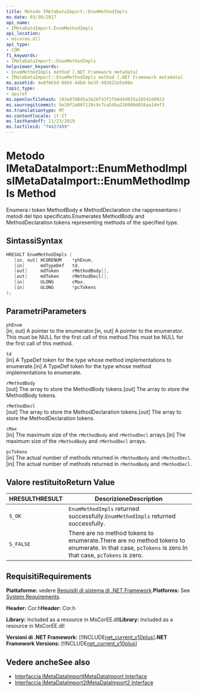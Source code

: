 ```yaml
---
title: Metodo IMetaDataImport::EnumMethodImpls
ms.date: 03/30/2017
api_name:
- IMetaDataImport.EnumMethodImpls
api_location:
- mscoree.dll
api_type:
- COM
f1_keywords:
- IMetaDataImport::EnumMethodImpls
helpviewer_keywords:
- EnumMethodImpls method [.NET Framework metadata]
- IMetaDataImport::EnumMethodImpls method [.NET Framework metadata]
ms.assetid: 4e0f865d-88b5-44bd-be35-492622e5e08e
topic_type:
- apiref
ms.openlocfilehash: 193e8788d5a1b28f43f2fb0d4d935a18542dd923
ms.sourcegitcommit: 9a39f2a06f110c9c7ca54ba216900d038aa14ef3
ms.translationtype: MT
ms.contentlocale: it-IT
ms.lasthandoff: 11/23/2019
ms.locfileid: "74427499"
---
```

# <a name="imetadataimportenummethodimpls-method"></a><span data-ttu-id="50062-102">Metodo IMetaDataImport::EnumMethodImpls</span><span class="sxs-lookup"><span data-stu-id="50062-102">IMetaDataImport::EnumMethodImpls Method</span></span>
<span data-ttu-id="50062-103">Enumera i token MethodBody e MethodDeclaration che rappresentano i metodi del tipo specificato.</span><span class="sxs-lookup"><span data-stu-id="50062-103">Enumerates MethodBody and MethodDeclaration tokens representing methods of the specified type.</span></span>  
  
## <a name="syntax"></a><span data-ttu-id="50062-104">Sintassi</span><span class="sxs-lookup"><span data-stu-id="50062-104">Syntax</span></span>  
  
```cpp  
HRESULT EnumMethodImpls (  
   [in, out] HCORENUM    *phEnum,   
   [in]      mdTypeDef   td,   
   [out]     mdToken     rMethodBody[],   
   [out]     mdToken     rMethodDecl[],   
   [in]      ULONG       cMax,   
   [in]      ULONG       *pcTokens  
);  
```  
  
## <a name="parameters"></a><span data-ttu-id="50062-105">Parametri</span><span class="sxs-lookup"><span data-stu-id="50062-105">Parameters</span></span>  
 `phEnum`  
 <span data-ttu-id="50062-106">[in, out] A pointer to the enumerator.</span><span class="sxs-lookup"><span data-stu-id="50062-106">[in, out] A pointer to the enumerator.</span></span> <span data-ttu-id="50062-107">This must be NULL for the first call of this method.</span><span class="sxs-lookup"><span data-stu-id="50062-107">This must be NULL for the first call of this method.</span></span>  
  
 `td`  
 <span data-ttu-id="50062-108">[in] A TypeDef token for the type whose method implementations to enumerate.</span><span class="sxs-lookup"><span data-stu-id="50062-108">[in] A TypeDef token for the type whose method implementations to enumerate.</span></span>  
  
 `rMethodBody`  
 <span data-ttu-id="50062-109">[out] The array to store the MethodBody tokens.</span><span class="sxs-lookup"><span data-stu-id="50062-109">[out] The array to store the MethodBody tokens.</span></span>  
  
 `rMethodDecl`  
 <span data-ttu-id="50062-110">[out] The array to store the MethodDeclaration tokens.</span><span class="sxs-lookup"><span data-stu-id="50062-110">[out] The array to store the MethodDeclaration tokens.</span></span>  
  
 `cMax`  
 <span data-ttu-id="50062-111">[in] The maximum size of the `rMethodBody` and `rMethodDecl` arrays.</span><span class="sxs-lookup"><span data-stu-id="50062-111">[in] The maximum size of the `rMethodBody` and `rMethodDecl` arrays.</span></span>  
  
 `pcTokens`  
 <span data-ttu-id="50062-112">[in] The actual number of methods returned in `rMethodBody` and `rMethodDecl`.</span><span class="sxs-lookup"><span data-stu-id="50062-112">[in] The actual number of methods returned in `rMethodBody` and `rMethodDecl`.</span></span>  
  
## <a name="return-value"></a><span data-ttu-id="50062-113">Valore restituito</span><span class="sxs-lookup"><span data-stu-id="50062-113">Return Value</span></span>  
  
|<span data-ttu-id="50062-114">HRESULT</span><span class="sxs-lookup"><span data-stu-id="50062-114">HRESULT</span></span>|<span data-ttu-id="50062-115">Descrizione</span><span class="sxs-lookup"><span data-stu-id="50062-115">Description</span></span>|  
|-------------|-----------------|  
|`S_OK`|<span data-ttu-id="50062-116">`EnumMethodImpls` returned successfully.</span><span class="sxs-lookup"><span data-stu-id="50062-116">`EnumMethodImpls` returned successfully.</span></span>|  
|`S_FALSE`|<span data-ttu-id="50062-117">There are no method tokens to enumerate.</span><span class="sxs-lookup"><span data-stu-id="50062-117">There are no method tokens to enumerate.</span></span> <span data-ttu-id="50062-118">In that case, `pcTokens` is zero.</span><span class="sxs-lookup"><span data-stu-id="50062-118">In that case, `pcTokens` is zero.</span></span>|  
  
## <a name="requirements"></a><span data-ttu-id="50062-119">Requisiti</span><span class="sxs-lookup"><span data-stu-id="50062-119">Requirements</span></span>  
 <span data-ttu-id="50062-120">**Piattaforme:** vedere [Requisiti di sistema di .NET Framework](../../../../docs/framework/get-started/system-requirements.md).</span><span class="sxs-lookup"><span data-stu-id="50062-120">**Platforms:** See [System Requirements](../../../../docs/framework/get-started/system-requirements.md).</span></span>  
  
 <span data-ttu-id="50062-121">**Header:** Cor.h</span><span class="sxs-lookup"><span data-stu-id="50062-121">**Header:** Cor.h</span></span>  
  
 <span data-ttu-id="50062-122">**Library:** Included as a resource in MsCorEE.dll</span><span class="sxs-lookup"><span data-stu-id="50062-122">**Library:** Included as a resource in MsCorEE.dll</span></span>  
  
 <span data-ttu-id="50062-123">**Versioni di .NET Framework:** [!INCLUDE[net_current_v10plus](../../../../includes/net-current-v10plus-md.md)]</span><span class="sxs-lookup"><span data-stu-id="50062-123">**.NET Framework Versions:** [!INCLUDE[net_current_v10plus](../../../../includes/net-current-v10plus-md.md)]</span></span>  
  
## <a name="see-also"></a><span data-ttu-id="50062-124">Vedere anche</span><span class="sxs-lookup"><span data-stu-id="50062-124">See also</span></span>

- [<span data-ttu-id="50062-125">Interfaccia IMetaDataImport</span><span class="sxs-lookup"><span data-stu-id="50062-125">IMetaDataImport Interface</span></span>](../../../../docs/framework/unmanaged-api/metadata/imetadataimport-interface.md)
- [<span data-ttu-id="50062-126">Interfaccia IMetaDataImport2</span><span class="sxs-lookup"><span data-stu-id="50062-126">IMetaDataImport2 Interface</span></span>](../../../../docs/framework/unmanaged-api/metadata/imetadataimport2-interface.md)
